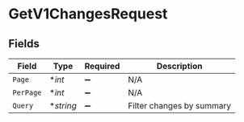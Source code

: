 # GetV1ChangesRequest


## Fields

| Field                     | Type                      | Required                  | Description               |
| ------------------------- | ------------------------- | ------------------------- | ------------------------- |
| `Page`                    | **int*                    | :heavy_minus_sign:        | N/A                       |
| `PerPage`                 | **int*                    | :heavy_minus_sign:        | N/A                       |
| `Query`                   | **string*                 | :heavy_minus_sign:        | Filter changes by summary |